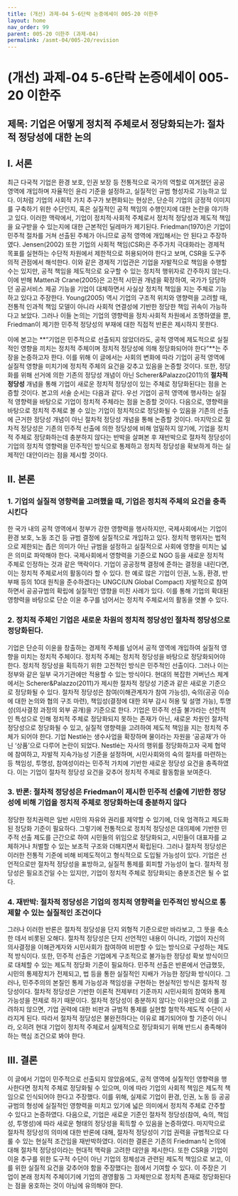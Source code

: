 ```yaml
---
title: (개선) 과제-04 5-6단락 논증에세이 005-20 이한주
layout: home
nav_order: 99
parent: 005-20 이한주 (과제-04)
permalink: /asmt-04/005-20/revision
---
```


# (개선) 과제-04 5-6단락 논증에세이 005-20 이한주 

## 제목: 기업은 어떻게 정치적 주체로서 정당화되는가: 절차적 정당성에 대한 논의

## I. 서론

최근 다국적 기업은 환경 보호, 인권 보장 등 전통적으로 국가의 역할로 여겨졌던 공공 영역에 개입하며 자율적인 윤리 기준을 설정하고, 실질적인 규범 형성자로 기능하고 있다. 이처럼 기업의 사회적 가치 추구가 보편화되는 현상은, 단순히 기업의 긍정적 이미지를 구축하기 위한 수단인지, 혹은 실질적인 공적 책임의 수행인지에 대한 논란을 야기하고 있다. 이러한 맥락에서, 기업이 정치적·사회적 주체로서 정치적 정당성과 제도적 책임을 요구받을 수 있는지에 대한 근본적인 딜레마가 제기된다. Friedman(1970)은 기업이 민주적 절차를 거쳐 선출된 주체가 아니므로 공적 영역에 개입해서는 안 된다고 주장하였다. Jensen(2002) 또한 기업의 사회적 책임(CSR)은 주주가치 극대화라는 경제적 목표를 실현하는 수단적 차원에서 제한적으로 허용되어야 한다고 보며, CSR을 도구주의적 관점에서 해석한다. 이와 같은 경제적 기업관은 기업을 자발적으로 책임을 수행할 수는 있지만, 공적 책임을 제도적으로 요구할 수 있는 정치적 행위자로 간주하지 않는다. 이에 반해 Matten과 Crane(2005)은 고전적 시민권 개념을 확장하여, 국가가 담당하던 공공서비스 제공 기능을 기업이 대체하면서 사실상 정치적 책임을 지는 주체로 기능하고 있다고 주장한다. Young(2005) 역시 기업의 구조적 위치와 영향력을 고려할 때, 전통적 인과적 책임 모델이 아니라 사회적 연결성에 기반한 정당한 책임 귀속이 가능하다고 보았다. 그러나 이들 논의는 기업의 영향력을 정치·사회적 차원에서 조명하였을 뿐, Friedman이 제기한 민주적 정당성의 부재에 대한 직접적 반론은 제시하지 못한다.

이에 본고는 **“기업은 민주적으로 선출되지 않았더라도, 공적 영역에 제도적으로 실질적인 영향을 끼치는 정치적 주체이며 정치적 정당성에 의해 정당화되어야 한다”**는 주장을 논증하고자 한다. 이를 위해 이 글에서는 사회의 변화에 따라 기업이 공적 영역에 실질적 영향을 미치기에 정치적 주체의 요건을 갖추고 있음을 논증할 것이다. 또한, 정당화를 위해 선거에 의한 기존의 정당성 개념이 아닌 Scherer&Palazzo(2011)의 **절차적 정당성** 개념을 통해 기업이 새로운 정치적 정당성이 있는 주체로 정당화된다는 점을 논증할 것이다. 본고의 서술 순서는 다음과 같다. 우선 기업이 공적 영역에 행사하는 실질적 영향력을 바탕으로 기업이 정치적 주체라는 점을 논증할 것이다. 다음으로, 영향력을 바탕으로 정치적 주체로 볼 수 있는 기업이 정치적으로 정당화될 수 있음을 기존의 선출에 근거한 정당성 개념이 아닌 절차적 정당성 개념을 통해 논증할 것이다. 마지막으로 절차적 정당성은 기존의 민주적 선출에 의한 정당성에 비해 엄밀하지 않기에, 기업을 정치적 주체로 정당화하는데 충분하지 않다는 반박을 살펴본 후 재반박으로 절차적 정당성이 기업의 정치적 영향력을 민주적인 방식으로 통제하고 정치적 정당성을 확보하게 하는 실제적인 대안이라는 점을 제시할 것이다. 

## II. 본론

### 1. 기업의 실질적 영향력을 고려했을 때, 기업은 정치적 주체의 요건을 충족시킨다

 한 국가 내의 공적 영역에서 정부가 강한 영향력을 행사하지만, 국제사회에서는 기업이 환경 보호, 노동 조건 등 규범 결정에 실질적으로 개입하고 있다. 정치적 행위자는 법적으로 제한되는 좁은 의미가 아닌 규범을 설정하고 실질적으로 사회에 영향을 미치는 넓은 의미로 파악해야 한다. 국제사회에서 영향력을 기준으로 NGO 등을 새로운 정치적 주체로 인정하는 것과 같은 맥락이다. 기업이 공공정책 결정에 준하는 결정을 내린다면, 이는 정치적 주체로서의 활동이라 할 수 있다. 한 예로 많은 기업이 인권, 노동, 환경, 반부패 등의 10대 원칙을 준수하겠다는 UNGC(UN Global Compact) 자발적으로 참여하면서 공공규범의 확립에 실질적인 영향을 미친 사례가 있다. 이를 통해 기업의 확대된 영향력을 바탕으로 단순 이윤 추구를 넘어서는 정치적 주체로서의 활동을 엿볼 수 있다.

### 2. 정치적 주체인 기업은 새로운 차원의 정치적 정당성인 절차적 정당성으로 정당화된다.

기업은 단순히 이윤을 창출하는 경제적 주체를 넘어서 공적 영역에 개입하여 실질적 영향을 미치는 정치적 주체이다. 정치적 주체는 정치적 정당성을 바탕으로 정당화되어야 한다. 정치적 정당성을 획득하기 위한 고전적인 방식은 민주적인 선출이다. 그러나 이는 정부와 같은 일부 국가기관에만 적용할 수 있는 방식이다. 현대의 복잡한 거버넌스 체계에서는 Scherer&Palazzo(2011)가 제시한 절차적 정당성 기준과 같은 새로운 기준으로 정당화될 수 있다. 절차적 정당성은 참여(이해관계자가 참여 가능성), 숙의(공공 이슈에 대한 논의와 협의 구조 마련), 책임성(결정에 대한 외부 감시 허용 및 설명 가능), 투명성(의사결정 과정의 외부 공개)을 기준으로 한다. 기업은 민주적 선출 불가라는 선천적인 특성으로 인해 정치적 주체로 정당화되지 못하는 존재가 아닌, 새로운 차원인 절차적 정당성으로 정당화될 수 있고, 실질적 영향력을 고려하여 제도적 책임을 지는 정치적 주체가 되어야 한다. 기업 Nestlé는 생수사업을 확장하며 물이라는 자원을 ‘공공재’가 아닌 ‘상품’으로 다루어 논란이 되었다. Nestlé는 자사의 행위를 정당화하고자 국제 협약에 참여하고, 자발적 지속가능성 기준을 설정하며, 시민사회와의 숙의 절차를 마련하는 등 책임성, 투명성, 참여성이라는 민주적 가치에 기반한 새로운 정당성 요건을 충족하였다. 이는 기업이 절차적 정당성 요건을 갖추어 정치적 주체로 활동함을 보여준다.

### 3. 반론: 절차적 정당성은 Friedman이 제시한 민주적 선출에 기반한 정당성에 비해 기업을 정치적 주체로 정당화하는데 충분하지 않다

 정당한 정치권력은 일반 시민의 자유와 권리를 제약할 수 있기에, 더욱 엄격하고 제도화된 정당화 기준이 필요하다. 그렇기에 전통적으로 정치적 정당성은 대의제에 기반한 민주적 선출 제도를 근간으로 하여 시민들의 위임으로 정당화되고, 시민들이 대표자를 교체하거나 처벌할 수 있는 보조적 구조와 더해지면서 확립된다. 그러나 절차적 정당성은 이러한 전통적 기준에 비해 비제도적이고 형식적으로 도입될 가능성이 있다. 기업은 선언적으로만 절차적 정당성을 표방하고, 실질적 통제를 회피할 가능성이 높다. 절차적 정당성은 필요조건일 수는 있지만, 기업이 정치적 주체로 정당화되는 충분조건은 될 수 없다.

### 4. 재반박: 절차적 정당성은 기업의 정치적 영향력을 민주적인 방식으로 통제할 수 있는 실질적인 조건이다

그러나 이러한 반론은 절차적 정당성을 단지 외형적 기준으로만 바라보고, 그 뜻을 축소한 데서 비롯된 오해다. 절차적 정당성은 단지 선언적인 내용이 아니라, 기업이 자신의 의사결정을 이해관계자와 시민사회가 참여하여 비판할 수 있는 방식으로 구성하는 제도적 방식이다. 또한, 민주적 선출은 기업에게 구조적으로 불가능한 정당성 확보 방식이므로 대체할 수 있는 제도적 정당화 기준이 필요하다. 민주적 선출은 반론에서 언급했듯, 시민의 통제장치가 전제되고, 법 등을 통한 실질적인 지배가 가능한 정당화 방식이다. 그러나, 민주주의의 본질인 통제 가능성과 책임성을 구현하는 현실적인 방식은 절차적 정당성이다. 절차적 정당성은 기반한 이론적 전제부터 기준까지 시민사회의 참여와 통제 가능성을 전제로 하기 때문이다. 절차적 정당성이 충분하지 않다는 이유만으로 이를 고려하지 않으면, 기업 권력에 대한 비판과 규범적 통제를 실현할 철학적·제도적 수단이 사라지게 된다. 따라서 절차적 정당성은 불완전하다는 이유로 폐기되어야 할 기준이 아니라, 오히려 현대 기업이 정치적 주체로서 실제적으로 정당화되기 위해 반드시 충족해야 하는 핵심 조건으로 봐야 한다.

## III. 결론

이 글에서 기업이 민주적으로 선출되지 않았음에도, 공적 영역에 실질적인 영향력을 행사한다면 정치적 주체로 정당화될 수 있으며, 이에 따라 기업의 사회적 책임은 제도적 책임으로 인식되어야 한다고 주장했다. 이를 위해, 실제로 기업이 환경, 인권, 노동 등 공공규범의 형성에 실질적인 영향력을 미치고 있기에 넓은 의미에서 정치적 주체로 간주할 수 있다고 논증하였다. 다음으로, 기업은 새로운 기준인 절차적 정당성(참여, 숙의, 책임성, 투명성)에 따라 새로운 형태의 정당성을 획득할 수 있음을 논증하였다. 마지막으로 절차적 정당성의 의미에 대한 반론에 대해, 절차적 정당성이 기업 권력을 규범적으로 다룰 수 있는 현실적 조건임을 재반박하였다. 이러한 결론은 기존의 Friedman식 논의에 대해 절차적 정당성이라는 현대적 맥락을 고려한 대안을 제시한다. 또한 CSR을 기업이 이윤 추구를 위한 도구적 수단이 아닌 기업의 정체성과 관련된 제도적 책임으로 보고, 이를 위한 실질적 요건을 갖추어야 함을 주장했다는 점에서 기여할 수 있다. 이 주장은 기업이 본래 정치적 주체이기에 기업의 경영활동 그 자체만으로 정치적 존재로 정당화된다는 점을 옹호하는 것이 아님에 유의해야 한다. 